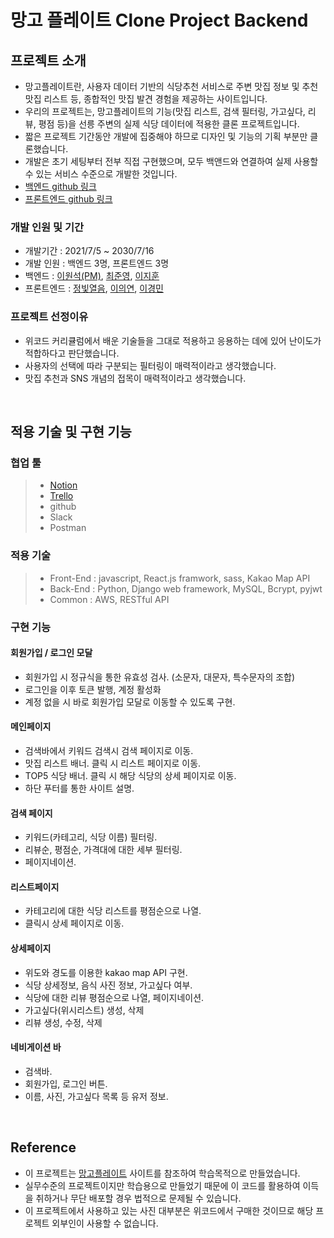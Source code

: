 # 망고 플레이트 Clone Project Backend

## 프로젝트 소개
- 망고플레이트란, 사용자 데이터 기반의 식당추천 서비스로 주변 맛집 정보 및 추천 맛집 리스트 등, 종합적인 맛집 발견 경험을 제공하는 사이트입니다.
- 우리의 프로젝트는, 망고플레이트의 기능(맛집 리스트, 검색 필터링, 가고싶다, 리뷰, 평점 등)을 선릉 주변의 실제 식당 데이터에 적용한 클론 프로젝트입니다.
- 짧은 프로젝트 기간동안 개발에 집중해야 하므로 디자인 및 기능의 기획 부분만 클론했습니다.
- 개발은 초기 세팅부터 전부 직접 구현했으며, 모두 백앤드와 연결하여 실제 사용할 수 있는 서비스 수준으로 개발한 것입니다.
- [백엔드 github 링크](https://github.com/wecode-bootcamp-korea/20-2nd-BeerBnB-backend)
- [프론트엔드 github 링크](https://github.com/wecode-bootcamp-korea/22-1st-mangoPeace-frontend)

### 개발 인원 및 기간
- 개발기간 : 2021/7/5 ~ 2030/7/16
- 개발 인원 : 백엔드 3명, 프론트엔드 3명
- 백엔드 : [이원석(PM)](https://github.com/wonseok2877), [최준영](https://github.com/showmethr23), [이지훈](https://github.com/wlgns410)
- 프론트엔드 : [정빛열음](https://github.com/kylee817), [이의연](https://github.com/euiyeonlee), [이경민](https://github.com/glorious-min)

### 프로젝트 선정이유
- 위코드 커리큘럼에서 배운 기술들을 그대로 적용하고 응용하는 데에 있어 난이도가 적합하다고 판단했습니다.
- 사용자의 선택에 따라 구분되는 필터링이 매력적이라고 생각했습니다.
- 맛집 추천과 SNS 개념의 접목이 매력적이라고 생각했습니다.

<br>

## 적용 기술 및 구현 기능

### 협업 툴

> - [Notion](https://www.notion.so/072c9c94dcaa424486c3e8b567a234b1)
> - [Trello](https://trello.com/b/aXkK1j1t/%EC%8B%B8%EC%9A%B0%EC%A7%80%EB%A7%9D%EA%B3%A0-%F0%9F%A5%AD)
> - github
> - Slack
> - Postman

### 적용 기술

> - Front-End : javascript, React.js framwork, sass, Kakao Map API
> - Back-End : Python, Django web framework, MySQL, Bcrypt, pyjwt
> - Common : AWS, RESTful API


### 구현 기능

#### 회원가입 / 로그인 모달
- 회원가입 시 정규식을 통한 유효성 검사. (소문자, 대문자, 특수문자의 조합)
- 로그인을 이후 토큰 발행, 계정 활성화
- 계정 없을 시 바로 회원가입 모달로 이동할 수 있도록 구현.

#### 메인페이지

- 검색바에서 키워드 검색시 검색 페이지로 이동.
- 맛집 리스트 배너. 클릭 시 리스트 페이지로 이동.
- TOP5 식당 배너. 클릭 시 해당 식당의 상세 페이지로 이동.
- 하단 푸터를 통한 사이트 설명.

#### 검색 페이지

- 키워드(카테고리, 식당 이름) 필터링.
- 리뷰순, 평점순, 가격대에 대한 세부 필터링.
- 페이지네이션.

#### 리스트페이지

- 카테고리에 대한 식당 리스트를 평점순으로 나열.
- 클릭시 상세 페이지로 이동.

#### 상세페이지

- 위도와 경도를 이용한 kakao map API 구현.
- 식당 상세정보, 음식 사진 정보, 가고싶다 여부.
- 식당에 대한 리뷰 평점순으로 나열, 페이지네이션.
- 가고싶다(위시리스트) 생성, 삭제
- 리뷰 생성, 수정, 삭제

#### 네비게이션 바
- 검색바.
- 회원가입, 로그인 버튼.
- 이름, 사진, 가고싶다 목록 등 유저 정보.


<br>

## Reference

- 이 프로젝트는 [망고플레이트](https://www.mangoplate.com/) 사이트를 참조하여 학습목적으로 만들었습니다.
- 실무수준의 프로젝트이지만 학습용으로 만들었기 때문에 이 코드를 활용하여 이득을 취하거나 무단 배포할 경우 법적으로 문제될 수 있습니다.
- 이 프로젝트에서 사용하고 있는 사진 대부분은 위코드에서 구매한 것이므로 해당 프로젝트 외부인이 사용할 수 없습니다.
